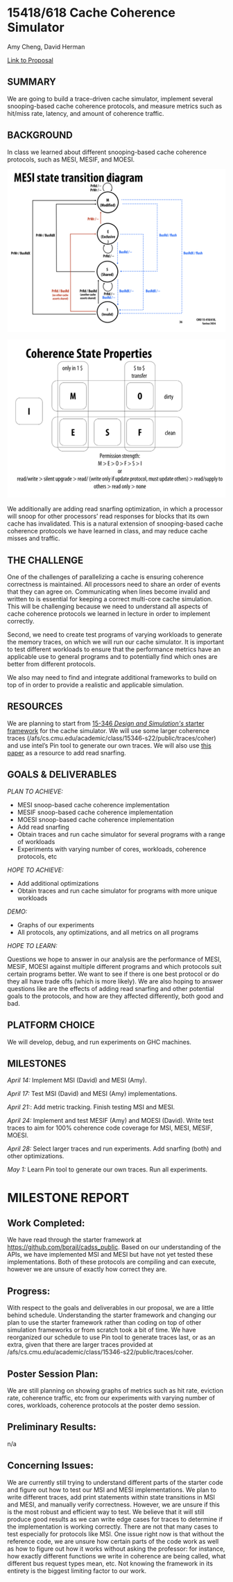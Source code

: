 # 15418/618 Cache Coherence Simulator

Amy Cheng, David Herman

[Link to Proposal](https://walkingcabbages.github.io/15418-project-proposal/)

## SUMMARY
We are going to build a trace-driven cache simulator, implement several snooping-based cache coherence protocols, and measure metrics such as hit/miss rate, latency, and amount of coherence traffic.

## BACKGROUND
In class we learned about different snooping-based cache coherence protocols, such as MESI, MESIF, and MOESI.

![alt text](https://github.com/walkingcabbages/15418-project-proposal/blob/main/MESI.png?raw=true)

![alt text](https://github.com/walkingcabbages/15418-project-proposal/blob/main/coherence_state.png?raw=true)

We additionally are adding read snarfing optimization, in which a processor will snoop for other processors’ read responses for blocks that its own cache has invalidated. This is a natural extension of snooping-based cache coherence protocols we have learned in class, and may reduce cache misses and traffic.

## THE CHALLENGE
One of the challenges of parallelizing a cache is ensuring coherence correctness is maintained. All processors need to share an order of events that they can agree on. Communicating when lines become invalid and written to is essential for keeping a correct multi-core cache simulation. This will be challenging because we need to understand all aspects of cache coherence protocols we learned in lecture in order to implement correctly. 

Second, we need to create test programs of varying workloads to generate the memory traces, on which we will run our cache simulator. It is important to test different workloads to ensure that the performance metrics have an applicable use to general programs and to potentially find which ones are better from different protocols.

We also may need to find and integrate additional frameworks to build on top of in order to provide a realistic and applicable simulation.

## RESOURCES
We are planning to start from [15-346 _Design and Simulation's_ starter framework](https://github.com/bprail/cadss_public) for the cache simulator. We will use some larger coherence traces (/afs/cs.cmu.edu/academic/class/15346-s22/public/traces/coher) and use intel’s Pin tool to generate our own traces. We will also use [this paper](https://dl.acm.org/doi/pdf/10.1145/225830.223998) as a resource to add read snarfing.

## GOALS & DELIVERABLES
*PLAN TO ACHIEVE:*

- MESI snoop-based cache coherence implementation
- MESIF snoop-based cache coherence implementation
- MOESI snoop-based cache coherence implementation
- Add read snarfing 
- Obtain traces and run cache simulator for several programs with a range of workloads
- Experiments with varying number of cores, workloads, coherence protocols, etc

*HOPE TO ACHIEVE:*

- Add additional optimizations
- Obtain traces and run cache simulator for programs with more unique workloads

*DEMO:*

- Graphs of our experiments
- All protocols, any optimizations, and all metrics on all programs

*HOPE TO LEARN:*

Questions we hope to answer in our analysis are the performance of MESI, MESIF, MOESI against multiple different programs and which protocols suit certain programs better. We want to see if there is one best protocol or do they all have trade offs (which is more likely). We are also hoping to answer questions like are the effects of adding read snarfing and other potential goals to the protocols, and how are they affected differently, both good and bad. 

## PLATFORM CHOICE
We will develop, debug, and run experiments on GHC machines.

## MILESTONES
*April 14:* Implement MSI (David) and MESI (Amy).

*April 17:* Test MSI (David) and MESI (Amy) implementations.

*April 21:*: Add metric tracking. Finish testing MSI and MESI.

*April 24:* Implement and test MESIF (Amy) and MOESI (David). Write test traces to aim for 100% coherence code coverage for MSI, MESI, MESIF, MOESI.

*April 28:* Select larger traces and run experiments. Add snarfing (both) and other optimizations.

*May 1:* Learn Pin tool to generate our own traces. Run all experiments.


# MILESTONE REPORT

## Work Completed:
We have read through the starter framework at https://github.com/bprail/cadss_public. Based on our understanding of the APIs, we have implemented MSI and MESI but have not yet tested these implementations. Both of these protocols are compiling and can execute, however we are unsure of exactly how correct they are.

## Progress:
With respect to the goals and deliverables in our proposal, we are a little behind schedule. Understanding the starter framework and changing our plan to use the starter framework rather than coding on top of other simulation frameworks or from scratch took a bit of time. We have reorganized our schedule to use Pin tool to generate traces last, or as an extra, given that there are larger traces provided at /afs/cs.cmu.edu/academic/class/15346-s22/public/traces/coher.

## Poster Session Plan:
We are still planning on showing graphs of metrics such as hit rate, eviction rate, coherence traffic, etc from our experiments with varying number of cores, workloads, coherence protocols at the poster demo session.

## Preliminary Results:
n/a

## Concerning Issues:
We are currently still trying to understand different parts of the starter code and figure out how to test our MSI and MESI implementations. We plan to write different traces, add print statements within state transitions in MSI and MESI, and manually verify correctness. However, we are unsure if this is the most robust and efficient way to test. We believe that it will still produce good results as we can write edge cases for traces to determine if the implementation is working correctly. There are not that many cases to test especially for protocols like MSI. One issue right now is that without the reference code, we are unsure how certain parts of the code work as well as how to figure out how it works without asking the professor: for instance, how exactly different functions we write in coherence are being called, what different bus request types mean, etc. Not knowing the framework in its entirety is the biggest limiting factor to our work. 










